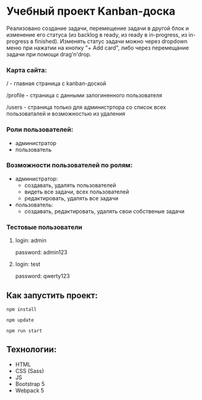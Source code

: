 # Учебный проект Kanban-доска

Реализовано создание задачи, перемещение задачи в другой блок и изменение его статуса (из backlog в ready, из ready в in-progress, из in-progress в finished). Изменять статус задачи можно через dropdown меню при нажатии на кнопку "+ Add card", либо через перемещание задачи при помощи drag'n'drop.

### Карта сайта:

/ - главная страница с kanban-доской

/profile - страница с данными залогиненного пользователя

/users - страница только для администртора со список всех пользоваталей и возможностью из удаления

### Роли пользователей:
- администратор
- пользователь

### Возможности пользователей по ролям:
- администратор:
    - создавать, удалять пользователей
    - видеть все задачи, всех пользователей
    - редактировать, удалять все задачи
- пользователь:
    - создавать, редактировать, удалять свои собственые задачи

### Тестовые пользователи
1.
    login: admin

    password: admin123

2.
    login: test

    password: qwerty123


## Как запустить проект:
`npm install`

`npm update`

`npm run start`


## Технологии:
- HTML
- CSS (Sass)
- JS
- Bootstrap 5
- Webpack 5

